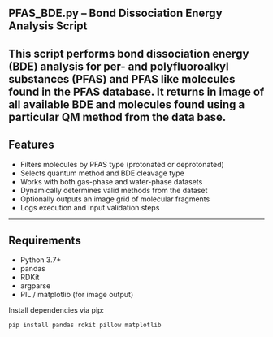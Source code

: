 ## PFAS_BDE.py – Bond Dissociation Energy Analysis Script

This script performs bond dissociation energy (BDE) analysis for per- and polyfluoroalkyl substances (PFAS) and PFAS like molecules found in the PFAS database.
It returns in image of all available BDE and molecules found using a particular QM method from the data base. 
---

## Features
- Filters molecules by PFAS type (protonated or deprotonated)
- Selects quantum method and BDE cleavage type
- Works with both gas-phase and water-phase datasets
- Dynamically determines valid methods from the dataset
- Optionally outputs an image grid of molecular fragments
- Logs execution and input validation steps

---

## Requirements

- Python 3.7+
- pandas
- RDKit
- argparse
- PIL / matplotlib (for image output)

Install dependencies via pip:

```bash
pip install pandas rdkit pillow matplotlib

